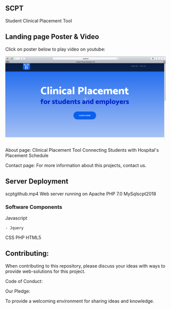 ## SCPT
Student Clinical Placement Tool

## Landing page Poster & Video
<meta http-equiv="X-UA-Compatible" content="IE=Edge,chrome=1">
Click on poster below to play video on youtube:

[![scpt](https://github.com/sajivfrancis/scpt2018/blob/master/img/image.png?raw=true)](https://youtu.be/W5umG4a3R4Y)


About page: Clinical Placement Tool Connecting Students with Hospital's Placement Schedule

Contact page: For more information about this projects, contact us.

## Server Deployment
scptgithub.mp4
Web server running on Apache
PHP 7.0
MySqlscpt2018

### Software Components

Javascript

    - Jquery

CSS
PHP
HTML5


## Contributing:

When contributing to this repository, please discuss your ideas with ways to provide web-solutions for this project.

Code of Conduct:

Our Pledge:

To provide a welcoming environment for sharing ideas and knowledge.
